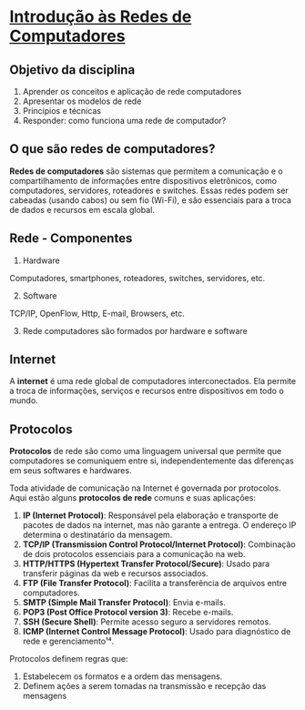 # [Introdução às Redes de Computadores](https://youtu.be/1csTmCZj-io?si=WirPF8dRXxcipPit)

## Objetivo da disciplina

1. Aprender os conceitos e aplicação de rede computadores
2. Apresentar os modelos de rede
3. Principios e técnicas
4. Responder: como funciona uma rede de computador?

## O que são redes de computadores?

**Redes de computadores** são sistemas que permitem a comunicação e o compartilhamento de informações entre dispositivos eletrônicos, como computadores, servidores, roteadores e switches. Essas redes podem ser cabeadas (usando cabos) ou sem fio (Wi-Fi), e são essenciais para a troca de dados e recursos em escala global.

## Rede - Componentes

1. Hardware
   
Computadores, smartphones, roteadores, switches, servidores, etc.

2. Software

TCP/IP, OpenFlow, Http, E-mail, Browsers, etc.

3. Rede computadores são formados por hardware e software
   
## Internet

A **internet** é uma rede global de computadores interconectados. Ela permite a troca de informações, serviços e recursos entre dispositivos em todo o mundo.

## Protocolos

**Protocolos** de rede são como uma linguagem universal que permite que computadores se comuniquem entre si, independentemente das diferenças em seus softwares e hardwares. 

Toda atividade de comunicação na Internet é governada por protocolos. Aqui estão alguns **protocolos de rede** comuns e suas aplicações:

1. **IP (Internet Protocol)**: Responsável pela elaboração e transporte de pacotes de dados na internet, mas não garante a entrega. O endereço IP determina o destinatário da mensagem.
2. **TCP/IP (Transmission Control Protocol/Internet Protocol)**: Combinação de dois protocolos essenciais para a comunicação na web.
3. **HTTP/HTTPS (Hypertext Transfer Protocol/Secure)**: Usado para transferir páginas da web e recursos associados.
4. **FTP (File Transfer Protocol)**: Facilita a transferência de arquivos entre computadores.
5. **SMTP (Simple Mail Transfer Protocol)**: Envia e-mails.
6. **POP3 (Post Office Protocol version 3)**: Recebe e-mails.
7. **SSH (Secure Shell)**: Permite acesso seguro a servidores remotos.
8. **ICMP (Internet Control Message Protocol)**: Usado para diagnóstico de rede e gerenciamento¹⁴.

Protocolos definem regras que:

1. Estabelecem os formatos e a ordem das mensagens.
2. Definem ações a serem tomadas na transmissão e recepção das mensagens